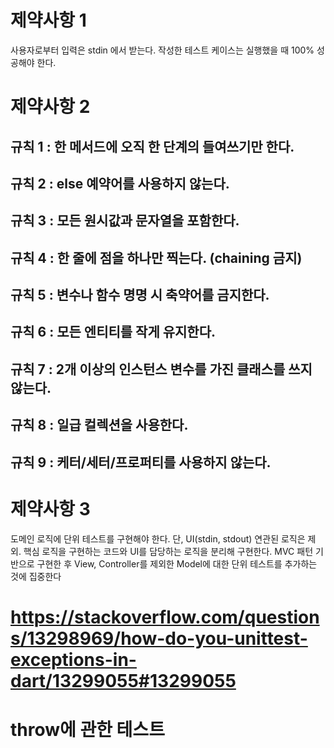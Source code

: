 # 제약사항 1
사용자로부터 입력은 stdin 에서 받는다. 
작성한 테스트 케이스는 실행했을 때 100% 성공해야 한다.

# 제약사항 2
## 규칙 1 : 한 메서드에 오직 한 단계의 들여쓰기만 한다. 
## 규칙 2 : else 예약어를 사용하지 않는다. 
## 규칙 3 : 모든 원시값과 문자열을 포함한다. 
## 규칙 4 : 한 줄에 점을 하나만 찍는다. (chaining 금지) 
## 규칙 5 : 변수나 함수 명명 시 축약어를 금지한다. 
## 규칙 6 : 모든 엔티티를 작게 유지한다. 
## 규칙 7 : 2개 이상의 인스턴스 변수를 가진 클래스를 쓰지 않는다. 
## 규칙 8 : 일급 컬렉션을 사용한다. 
## 규칙 9 : 케터/세터/프로퍼티를 사용하지 않는다.

# 제약사항 3
도메인 로직에 단위 테스트를 구현해야 한다. 단, UI(stdin, stdout) 연관된 로직은 제외. 
핵심 로직을 구현하는 코드와 UI를 담당하는 로직을 분리해 구현한다.
MVC 패턴 기반으로 구현한 후 View, Controller를 제외한 Model에 대한 단위 테스트를 추가하는 것에
집중한다

# https://stackoverflow.com/questions/13298969/how-do-you-unittest-exceptions-in-dart/13299055#13299055
# throw에 관한 테스트